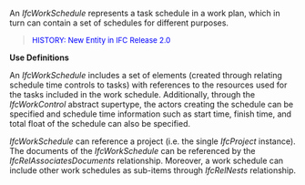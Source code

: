 An _IfcWorkSchedule_ represents a task schedule in a work plan, which in turn can contain a set of schedules for different purposes.

> <font color="#0000FF" size="-1">HISTORY: New Entity in IFC
		Release 2.0</font>

**Use Definitions**

An _IfcWorkSchedule_ includes a set of elements (created through relating schedule time controls to tasks) with references to the resources used for the tasks included in the work schedule. Additionally, through the _IfcWorkControl_ abstract supertype, the actors creating the schedule can be specified and schedule time information such as start time, finish time, and total float of the schedule can also be specified.

_IfcWorkSchedule_ can reference a project (i.e. the single _IfcProject_ instance). The documents of the _IfcWorkSchedule_ can be referenced by the _IfcRelAssociatesDocuments_ relationship. Moreover, a work schedule can include other work schedules as sub-items through _IfcRelNests_ relationship.